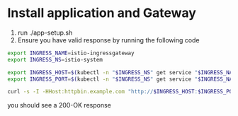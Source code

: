 # Install application and Gateway

1. run ./app-setup.sh
2. Ensure you have valid response by running the following code 

```sh
export INGRESS_NAME=istio-ingressgateway
export INGRESS_NS=istio-system

export INGRESS_HOST=$(kubectl -n "$INGRESS_NS" get service "$INGRESS_NAME" -o jsonpath='{.status.loadBalancer.ingress[0].ip}')
export INGRESS_PORT=$(kubectl -n "$INGRESS_NS" get service "$INGRESS_NAME" -o jsonpath='{.spec.ports[?(@.name=="http2")].port}')

curl -s -I -HHost:httpbin.example.com "http://$INGRESS_HOST:$INGRESS_PORT/status/200"
```

you should see a 200-OK response
